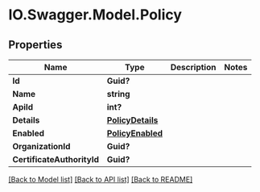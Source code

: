 # IO.Swagger.Model.Policy
## Properties

Name | Type | Description | Notes
------------ | ------------- | ------------- | -------------
**Id** | **Guid?** |  | 
**Name** | **string** |  | 
**ApiId** | **int?** |  | 
**Details** | [**PolicyDetails**](PolicyDetails.md) |  | 
**Enabled** | [**PolicyEnabled**](PolicyEnabled.md) |  | 
**OrganizationId** | **Guid?** |  | 
**CertificateAuthorityId** | **Guid?** |  | 

[[Back to Model list]](../README.md#documentation-for-models) [[Back to API list]](../README.md#documentation-for-api-endpoints) [[Back to README]](../README.md)

